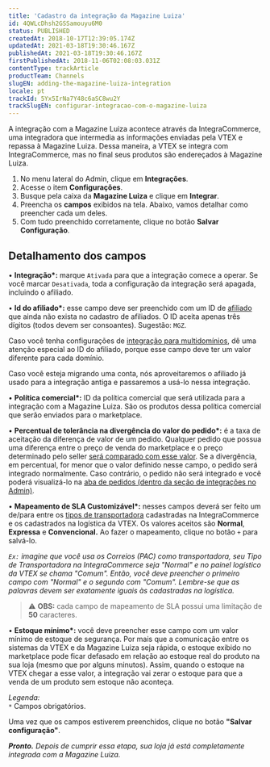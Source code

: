 ```yaml
---
title: 'Cadastro da integração da Magazine Luiza'
id: 4QWLcDhsh2GSSamouyu6M0
status: PUBLISHED
createdAt: 2018-10-17T12:39:05.174Z
updatedAt: 2021-03-18T19:30:46.167Z
publishedAt: 2021-03-18T19:30:46.167Z
firstPublishedAt: 2018-11-06T02:08:03.031Z
contentType: trackArticle
productTeam: Channels
slugEN: adding-the-magazine-luiza-integration
locale: pt
trackId: 5Yx5IrNa7Y48c6aSC8wu2Y
trackSlugEN: configurar-integracao-com-o-magazine-luiza
---
```


A integração com a Magazine Luiza acontece através da IntegraCommerce, uma integradora que intermedia as informações enviadas pela VTEX e repassa à Magazine Luiza. Dessa maneira, a VTEX se integra com IntegraCommerce, mas no final seus produtos são endereçados à Magazine Luiza.

1. No menu lateral do Admin, clique em __Integrações__.
2. Acesse o item __Configurações__.
3. Busque pela caixa da __Magazine Luiza__ e clique em __Integrar__.
4. Preencha os __campos__ exibidos na tela. Abaixo, vamos detalhar como preencher cada um deles.
5. Com tudo preenchido corretamente, clique no botão __Salvar Configuração__.

## Detalhamento dos campos

&bull; __Integração*:__ marque `Ativada` para que a integração comece a operar. Se você marcar `Desativada`, toda a configuração da integração será apagada, incluindo o afiliado.

&bull; __Id do afiliado*:__ esse campo deve ser preenchido com um ID de [afiliado](/pt/faq/o-que-e-afiliado) que ainda não exista no cadastro de afiliados. O ID aceita apenas três dígitos (todos devem ser consoantes). Sugestão: `MGZ`.

Caso você tenha configurações de [integração para multidomínios](/pt/tutorial/como-criar-multiloja-multidominio), dê uma atenção especial ao ID do afiliado, porque esse campo deve ter um valor diferente para cada domínio.

Caso você esteja migrando uma conta, nós aproveitaremos o afiliado já usado para a integração antiga e passaremos a usá-lo nessa integração.

&bull; __Política comercial*:__ ID da política comercial que será utilizada para a integração com a Magazine Luiza. São os produtos dessa política comercial que serão enviados para o marketplace.

&bull; __Percentual de tolerância na divergência do valor do pedido*:__ é a taxa de aceitação da diferença de valor de um pedido. Qualquer pedido que possua uma diferença entre o preço de venda do marketplace e o preço determinado pelo seller [será comparado com esse valor](/pt/faq/por-que-o-pedido-foi-fechado-com-um-preco-errado). Se a divergência, em percentual, for menor que o valor definido nesse campo, o pedido será integrado normalmente. Caso contrário, o pedido não será integrado e você poderá visualizá-lo na [aba de pedidos (dentro da seção de integrações no Admin)](/pt/tutorial/verificando-integracao-no-bridge).

&bull; __Mapeamento de SLA Customizável*:__ nesses campos deverá ser feito um de/para entre os [tipos de transportadora](/pt/tutorial/como-funciona-o-tipo-de-entrega) cadastradas na IntegraCommerce e os cadastrados na logística da VTEX.  Os valores aceitos são **Normal**, **Expressa** e **Convencional.** Ao fazer o mapeamento, clique no botão `+` para salvá-lo.

_`Ex:` imagine que você usa os Correios (PAC) como transportadora, seu Tipo de Transportadora na IntegraCommerce seja "Normal" e no painel logístico da VTEX se chama "Comum". Então, você deve preencher o primeiro campo com "Normal" e o segundo com "Comum". Lembre-se que as palavras devem ser exatamente iguais às cadastradas na logística._

> ⚠️ **OBS:** cada campo de mapeamento de SLA possui uma limitação de **50** caracteres.

&bull; __Estoque mínimo*:__ você deve preencher esse campo com um valor mínimo de estoque de segurança. Por mais que a comunicação entre os sistemas da VTEX e da Magazine Luiza seja rápida, o estoque exibido no marketplace pode ficar defasado em relação ao estoque real do produto na sua loja (mesmo que por alguns minutos). Assim, quando o estoque na VTEX chegar a esse valor, a integração vai zerar o estoque para que a venda de um produto sem estoque não aconteça.

_Legenda:_<br />
`*` Campos obrigatórios.<br />

Uma vez que os campos estiverem preenchidos, clique no botão __"Salvar configuração"__.

*__Pronto.__ Depois de cumprir essa etapa, sua loja já está completamente integrada com a Magazine Luiza.*
